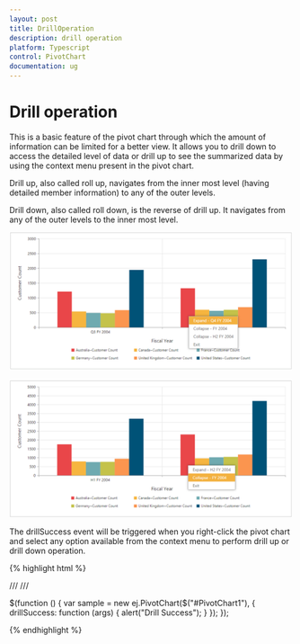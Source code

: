```yaml
---
layout: post
title: DrillOperation
description: drill operation
platform: Typescript
control: PivotChart
documentation: ug
---
```


# Drill operation

This is a basic feature of the pivot chart through which the amount of information can be limited for a better view. It allows you to drill down to access the detailed level of data or drill up to see the summarized data by using the context menu present in the pivot chart.

Drill up, also called roll up, navigates from the inner most level (having detailed member information) to any of the outer levels.

Drill down, also called roll down, is the reverse of drill up. It navigates from any of the outer levels to the inner most level.

![](Drill-Operation_images/Drill-Operation_img1.png)


![](Drill-Operation_images/Drill-Operation_img2.png)


The drillSuccess event will be triggered when you right-click the pivot chart and select any option available from the context menu to perform drill up or drill down operation.

{% highlight html %}

/// <reference path="jquery.d.ts" />
/// <reference path="ej.web.all.d.ts" />

$(function () {
    var sample = new ej.PivotChart($("#PivotChart1"), { 
        drillSuccess: function (args) {
            alert("Drill Success");
        }
	});
});

{% endhighlight %}


